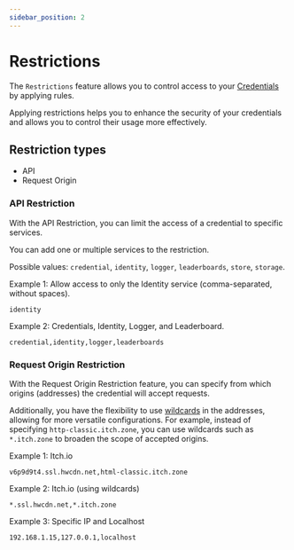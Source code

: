 ```yaml
---
sidebar_position: 2
---
```


# Restrictions

The `Restrictions` feature allows you to control access to your [Credentials](credential.md) by applying rules.

Applying restrictions helps you to enhance the security of your credentials and allows you to control their usage more effectively.

## Restriction types

* API
* Request Origin

### API Restriction
With the API Restriction, you can limit the access of a credential to specific services.

You can add one or multiple services to the restriction.

Possible values: `credential`, `identity`, `logger`, `leaderboards`, `store`, `storage`.

Example 1: Allow access to only the Identity service (comma-separated, without spaces).
```
identity
```

Example 2: Credentials, Identity, Logger, and Leaderboard.
```
credential,identity,logger,leaderboards
```

### Request Origin Restriction
With the Request Origin Restriction feature, you can specify from which origins (addresses) the credential will accept requests.

Additionally, you have the flexibility to use [wildcards](../misc/glossary.md#wildcard) in the addresses, allowing for more versatile configurations. 
For example, instead of specifying `http-classic.itch.zone`, you can use wildcards such as `*.itch.zone` to broaden the scope of accepted origins.

Example 1: Itch.io
```
v6p9d9t4.ssl.hwcdn.net,html-classic.itch.zone
```

Example 2: Itch.io (using wildcards)
```
*.ssl.hwcdn.net,*.itch.zone
```

Example 3: Specific IP and Localhost
```
192.168.1.15,127.0.0.1,localhost
```


